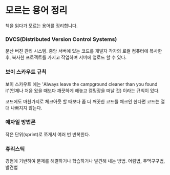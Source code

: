 # 모르는 용어 정리

책을 읽다가 모르는 용어를 정리합니다.


### DVCS(Distributed Version Control Systems)

분산 버젼 관리 시스템. 중앙 서버에 있는 코드를 개발자 각자의 로컬 컴퓨터에 복사한 후, 복사한 프로젝트를 가지고 작업하며 서버에 업로드 할 수 있다. 

### 보이 스카우트 규칙
보이 스카우트 에는 'Always leave the campground cleaner than you found it'(언제나 처음 왔을 때보다 깨끗하게 해놓고 캠핑장을 떠날 것) 이라는 규칙이 있다.

코드에도 마찬가지로 체크아웃 할 때보다 좀 더 깨끗한 코드를 체크인 한다면 코드는 절대 나빠지지 않는다.

### 애자일 방법론
작은 단위(sprint)로 쪼개서 여러 번 반복한다.

### 휴리스틱
경험에 기반하여 문제를 해결하거나 학습하거나 발견해 내는 방법. 어림법, 주먹구구법, 발견법